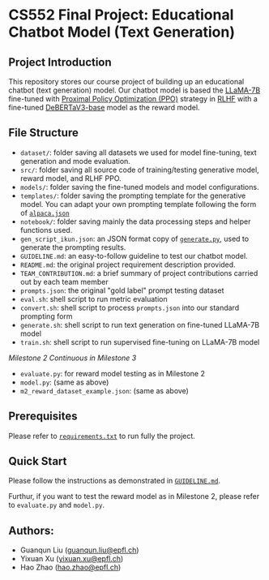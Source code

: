 # CS552 Final Project: Educational Chatbot Model (Text Generation)
## Project Introduction
This repository stores our course project of building up an educational chatbot (text generation) model. Our chatbot model is based the [LLaMA-7B](https://ai.facebook.com/blog/large-language-model-llama-meta-ai/) fine-tuned with [Proximal Policy Optimization (PPO)](https://arxiv.org/pdf/1707.06347.pdf) strategy in [RLHF](https://en.wikipedia.org/wiki/Reinforcement_learning_from_human_feedback) with a fine-tuned [DeBERTaV3-base](https://huggingface.co/microsoft/deberta-v3-base) model as the reward model. 

## File Structure
* `dataset/`: folder saving all datasets we used for model fine-tuning, text generation and mode evaluation.
* `src/`: folder saving all source code of training/testing generative model, reward model, and RLHF PPO.
* `models/`: folder saving the fine-tuned models and model configurations.
* `templates/`: folder saving the prompting template for the generative model. You can adapt your own prompting template following the form of [`alpaca.json`](./templates/alpaca.json)
* `notebook/`: folder saving mainly the data processing steps and helper functions used.
* `gen_script_ikun.json`: an JSON format copy of [`generate.py`](./src/generate.py), used to generate the prompting results.
* `GUIDELINE.md`: an easy-to-follow guideline to test our chatbot model.
* `README.md`: the original project requirement description provided.
* `TEAM_CONTRIBUTION.md`: a brief summary of project contributions carried out by each team member
* `prompts.json`: the original "gold label" prompt testing dataset
* `eval.sh`: shell script to run metric evaluation
* `convert.sh`: shell script to process `prompts.json` into our standard prompting form
* `generate.sh`: shell script to run text generation on fine-tuned LLaMA-7B model
* `train.sh`: shell script to run supervised fine-tuning on LLaMA-7B model

*Milestone 2 Continuous in Milestone 3*
* `evaluate.py`: for reward model testing as in Milestone 2
* `model.py`: (same as above)
* `m2_reward_dataset_example.json`: (same as above) 

## Prerequisites
Please refer to [`requirements.txt`](./requirements.txt) to run fully the project.

## Quick Start
Please follow the instructions as demonstrated in [`GUIDELINE.md`](./GUIDELINE.md).

Furthur, if you want to test the reward model as in Milestone 2, please refer to `evaluate.py` and `model.py`.

## Authors:
* Guanqun Liu (guanqun.liu@epfl.ch)
* Yixuan Xu (yixuan.xu@epfl.ch)
* Hao Zhao (hao.zhao@epfl.ch)

